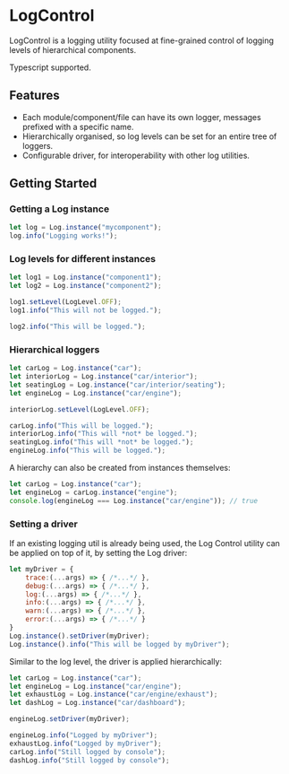 LogControl
===

LogControl is a logging utility focused at fine-grained control of logging levels of hierarchical components.

Typescript supported.

## Features

- Each module/component/file can have its own logger, messages prefixed with a specific name.
- Hierarchically organised, so log levels can be set for an entire tree of loggers.
- Configurable driver, for interoperability with other log utilities.

## Getting Started

### Getting a Log instance

```javascript
let log = Log.instance("mycomponent");
log.info("Logging works!");
```

### Log levels for different instances

```javascript
let log1 = Log.instance("component1");
let log2 = Log.instance("component2");

log1.setLevel(LogLevel.OFF);
log1.info("This will not be logged.");

log2.info("This will be logged.");
```

### Hierarchical loggers

```javascript
let carLog = Log.instance("car");
let interiorLog = Log.instance("car/interior");
let seatingLog = Log.instance("car/interior/seating");
let engineLog = Log.instance("car/engine");

interiorLog.setLevel(LogLevel.OFF);

carLog.info("This will be logged.");
interiorLog.info("This will *not* be logged.");
seatingLog.info("This will *not* be logged.");
engineLog.info("This will be logged.");
```

A hierarchy can also be created from instances themselves:

```javascript
let carLog = Log.instance("car");
let engineLog = carLog.instance("engine");
console.log(engineLog === Log.instance("car/engine")); // true
```

### Setting a driver

If an existing logging util is already being used, the Log Control utility can be applied on top of it, by setting
the Log driver:

```javascript
let myDriver = {
    trace:(...args) => { /*...*/ },
    debug:(...args) => { /*...*/ },
    log:(...args) => { /*...*/ },
    info:(...args) => { /*...*/ },
    warn:(...args) => { /*...*/ },
    error:(...args) => { /*...*/ }
}
Log.instance().setDriver(myDriver);
Log.instance().info("This will be logged by myDriver");
```

Similar to the log level, the driver is applied hierarchically:

```javascript
let carLog = Log.instance("car");
let engineLog = Log.instance("car/engine");
let exhaustLog = Log.instance("car/engine/exhaust");
let dashLog = Log.instance("car/dashboard");

engineLog.setDriver(myDriver);

engineLog.info("Logged by myDriver");
exhaustLog.info("Logged by myDriver");
carLog.info("Still logged by console");
dashLog.info("Still logged by console");

```
